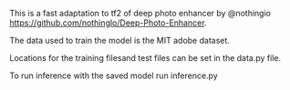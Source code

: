 This is a fast adaptation to tf2 of deep photo enhancer by @nothingio https://github.com/nothinglo/Deep-Photo-Enhancer.


The data used to train the model is the MIT adobe dataset.


Locations for the training filesand test files can be set in the data.py file.


To run inference with the saved  model run inference.py


